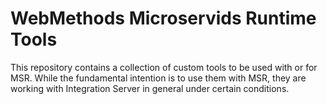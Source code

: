 # WebMethods Microservids Runtime Tools

This repository contains a collection of custom tools to be used with or for MSR.
While the fundamental intention is to use them with MSR, they are working with Integration Server in general under certain conditions.

